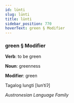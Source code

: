```yaml
---
id: lünti
slug: lünti
title: lünti
sidebar_position: 770
hoverText: green § Modifier
---
```


### green § Modifier

**Verb**: to be green

**Noun**: greenness

**Modifier**: green

Tagalog lungti [lʊnˈtiʔ]

*Austronesian Language Family*